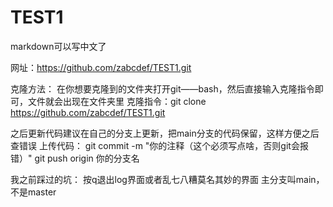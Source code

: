 # TEST1
markdown可以写中文了

网址：https://github.com/zabcdef/TEST1.git

克隆方法：
    在你想要克隆到的文件夹打开git——bash，然后直接输入克隆指令即可，文件就会出现在文件夹里
    克隆指令：git clone https://github.com/zabcdef/TEST1.git

之后更新代码建议在自己的分支上更新，把main分支的代码保留，这样方便之后查错误
上传代码：
    git commit -m "你的注释（这个必须写点啥，否则git会报错）"
    git push origin 你的分支名

我之前踩过的坑：
    按q退出log界面或者乱七八糟莫名其妙的界面
    主分支叫main，不是master